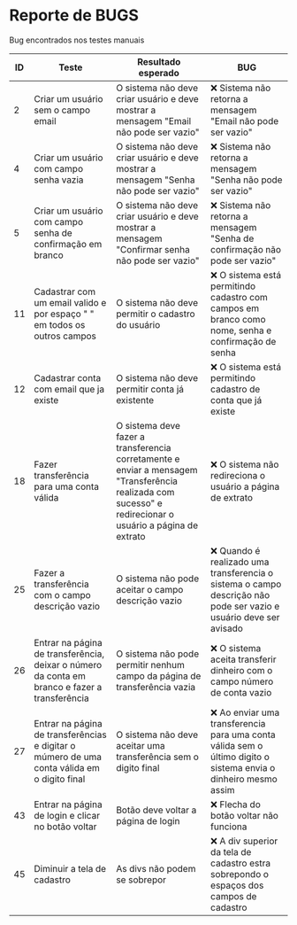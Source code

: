 # Reporte de BUGS
Bug encontrados nos testes manuais

|ID | Teste    | Resultado esperado  |    BUG |
|---|----------|--|--------|
| 2 |Criar um usuário sem o campo email |  O sistema não deve criar usuário e deve mostrar a mensagem "Email não pode ser vazio" | :x: Sistema não retorna a mensagem "Email não pode ser vazio"
| 4 |Criar um usuário com campo senha vazia |  O sistema não deve criar usuário e deve mostrar a mensagem "Senha não pode ser vazio" |:x: Sistema não retorna a mensagem "Senha não pode ser vazio"
| 5 |Criar um usuário com campo senha de confirmação em branco | O sistema não deve criar usuário e deve mostrar a mensagem "Confirmar senha não pode ser vazio" | :x: Sistema não retorna a mensagem "Senha de confirmação não pode ser vazio"
| 11 |Cadastrar com um email valido e por espaço " " em todos os outros campos | O sistema não deve permitir o cadastro do usuário | :x: O sistema está permitindo cadastro com campos em branco como nome, senha e confirmação de senha
| 12 |Cadastrar conta com email que ja existe | O sistema não deve permitir conta já existente | :x: O sistema está permitindo cadastro de conta que já existe
| 18 |Fazer transferência para uma conta válida  | O sistema deve fazer a transferencia corretamente e enviar a mensagem "Transferência realizada com sucesso" e redirecionar o usuário a página de extrato |:x: O sistema não redireciona o usuário a página de extrato
| 25  | Fazer a transferência com o campo descrição vazio | O sistema não pode aceitar o campo descrição vazio |:x: Quando é realizado uma transferencia o sistema o campo descrição não pode ser vazio e usuário deve ser avisado 
| 26 |Entrar na página de transferência, deixar o número da conta em branco e fazer a transferência | O sistema não pode permitir nenhum campo da página de transferência vazia | :x: O sistema aceita transferir dinheiro com o campo número de conta vazio
| 27 |Entrar na página de transferências e digitar o múmero de uma conta válida em o digito final | O sistema não deve aceitar uma transferência sem o digito final | :x: Ao enviar uma transferencia para uma conta válida sem o último digito o sistema envia o dinheiro mesmo assim
| 43 |Entrar na página de login e clicar no botão voltar | Botão deve voltar a página de login | :x: Flecha do botão voltar não funciona
| 45 |Diminuir a tela de cadastro | As divs não podem se sobrepor | :x: A div superior da tela de cadastro estra sobrepondo o espaços dos campos de cadastro
